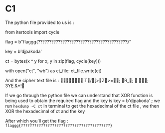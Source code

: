 # C1 

The python file provided to us is : 

from itertools import cycle

flag = b"flaggg{????????????????????????????????????????}"

key  = b'djpakoda'

ct = bytes(x ^ y for x, y in zip(flag, cycle(key)))

with open("ct", "wb") as ct_file:
    ct_file.write(ct)

And the cipher text file is : 
T/[  >Z>=\;
R_; 	
; 3YE.&*!

If we go through the python file we can understand that XOR function is being used to obtain the required flag 
and the key is key  = b'djpakoda' ;
we run `hexdump -C ct` in terminal to get the hexadecimal of the ct file , we then XOR the hexadecimal of ct and the key 

 After which you'll get the flag : `flaggg{????????????????????????????????????????}`
